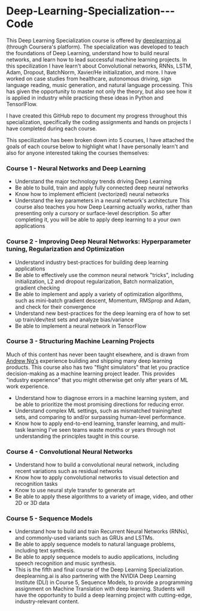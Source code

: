 # Deep-Learning-Specialization---Code

This Deep Learning Specialization course is offered by [deeplearning.ai](https://www.deeplearning.ai/) (through Coursera's platform). The specialization was developed to teach the foundations of Deep Learning, understand how to build neural networks, and learn how to lead successful machine learning projects. In this specilization I have learn't about Convolutional networks, RNNs, LSTM, Adam, Dropout, BatchNorm, Xavier/He initialization, and more. I have worked on case studies from healthcare, autonomous driving, sign language reading, music generation, and natural language processing. This has given the opportunity to master not only the theory, but also see how it is applied in industry while practicing these ideas in Python and TensorlFlow.

I have created this GitHub repo to document my progress throughout this specialization, specifically the coding assignments and hands on projects I have completed during each course.

This specilization has been broken down into 5 courses, I have attached the goals of each course below to highlight what I have personally learn't and also for anyone interested taking the courses themselves:

### Course 1 - Neural Networks and Deep Learning
- Understand the major technology trends driving Deep Learning 
- Be able to build, train and apply fully connected deep neural networks 
- Know how to implement efficient (vectorized) neural networks 
- Understand the key parameters in a neural network's architecture This course also teaches you how Deep Learning actually works, rather than presenting only a cursory or surface-level description. So after completing it, you will be able to apply deep learning to a your own applications

### Course 2 - Improving Deep Neural Networks: Hyperparameter tuning, Regularization and Optimization
- Understand industry best-practices for building deep learning applications
- Be able to effectively use the common neural network "tricks", including initialization, L2 and dropout regularization, Batch normalization, gradient checking
- Be able to implement and apply a variety of optimization algorithms, such as mini-batch gradient descent, Momentum, RMSprop and Adam, and check for their convergence
- Understand new best-practices for the deep learning era of how to set up train/dev/test sets and analyze bias/variance
- Be able to implement a neural network in TensorFlow 

### Course 3 - Structuring Machine Learning Projects
Much of this content has never been taught elsewhere, and is drawn from [Andrew Ng's](https://hai.stanford.edu/people/andrew-ng) experience building and shipping many deep learning products. This course also has two "flight simulators" that let you practice decision-making as a machine learning project leader. This provides "industry experience" that you might otherwise get only after years of ML work experience. 
- Understand how to diagnose errors in a machine learning system, and be able to prioritize the most promising directions for reducing error. 
- Understand complex ML settings, such as mismatched training/test sets, and comparing to and/or surpassing human-level performance. 
- Know how to apply end-to-end learning, transfer learning, and multi-task learning I've seen teams waste months or years through not understanding the principles taught in this course.

### Course 4 - Convolutional Neural Networks
- Understand how to build a convolutional neural network, including recent variations such as residual networks  
- Know how to apply convolutional networks to visual detection and recognition tasks
- Know to use neural style transfer to generate art
- Be able to apply these algorithms to a variety of image, video, and other 2D or 3D data

### Course 5 - Sequence Models
- Understand how to build and train Recurrent Neural Networks (RNNs), and commonly-used variants such as GRUs and LSTMs. 
- Be able to apply sequence models to natural language problems, including text synthesis. 
- Be able to apply sequence models to audio applications, including speech recognition and music synthesis. 
- This is the fifth and final course of the Deep Learning Specialization. deeplearning.ai is also partnering with the NVIDIA Deep Learning Institute (DLI) in Course 5, Sequence Models, to provide a programming assignment on Machine Translation with deep learning. Students will have the opportunity to build a deep learning project with cutting-edge, industry-relevant content.
